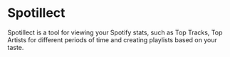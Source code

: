 # Spotillect

Spotillect is a tool for viewing your Spotify stats, such as Top Tracks, Top Artists for different periods of time and creating playlists based on your taste.